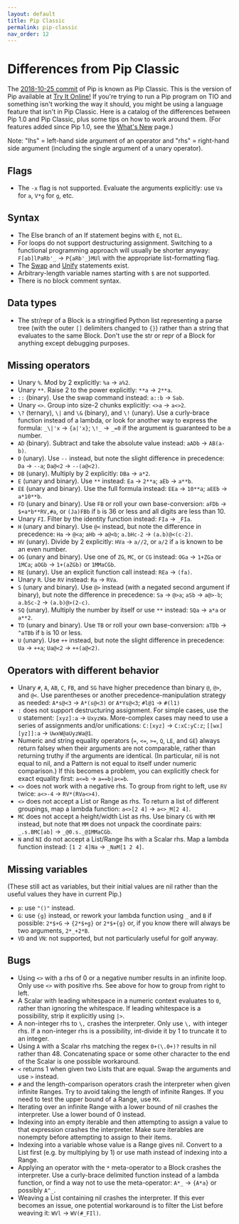 ```yaml
---
layout: default
title: Pip Classic
permalink: pip-classic
nav_order: 12
---
```


# Differences from Pip Classic

The [2018-10-25 commit](https://github.com/dloscutoff/pip/releases/tag/v0.18) of Pip is known as Pip Classic. This is the version of Pip available at [Try It Online!](https://tio.run/#pip) If you're trying to run a Pip program on TIO and something isn't working the way it should, you might be using a language feature that isn't in Pip Classic. Here is a catalog of the differences between Pip 1.0 and Pip Classic, plus some tips on how to work around them. (For features added since Pip 1.0, see the [What's New](whats-new) page.)

Note: "lhs" = left-hand side argument of an operator and "rhs" = right-hand side argument (including the single argument of a unary operator).

## Flags

- The `-x` flag is not supported. Evaluate the arguments explicitly: use `Va` for `a`, `V*g` for `g`, etc.

## Syntax

- The Else branch of an If statement begins with `E`, not `EL`.
- For loops do not support destructuring assignment. Switching to a functional programming approach will usually be shorter anyway: `F[ab]lPaRb'_` -> `P{aRb'_}MUl` with the appropriate list-formatting flag.
- The [Swap](https://github.com/dloscutoff/pip/blob/2355d3c383c69b35539c44a640a7bdc5c2dbab14/Documentation/Commands.md#swap-statement) and [Unify](https://github.com/dloscutoff/pip/blob/2355d3c383c69b35539c44a640a7bdc5c2dbab14/Documentation/Commands.md#unify) statements exist.
- Arbitrary-length variable names starting with `$` are not supported.
- There is no block comment syntax.

## Data types

- The str/repr of a Block is a stringified Python list representing a parse tree (with the outer `[]` delimiters changed to `{}`) rather than a string that evaluates to the same Block. Don't use the str or repr of a Block for anything except debugging purposes.

## Missing operators

- Unary `%`. Mod by 2 explicitly: `%a` -> `a%2`.
- Unary `**`. Raise 2 to the power explicitly: `**a` -> `2**a`.
- `::` (binary). Use the swap command instead: `a::b` -> `Sab`.
- Unary `<>`. Group into size-2 chunks explicitly: `<>a` -> `a<>2`.
- `\?` (ternary), `\|` and `\&` (binary), and `\!` (unary). Use a curly-brace function instead of a lambda, or look for another way to express the formula: `_\|'x` -> `{a|'x}`; `\!_` -> `_=0` if the argument is guaranteed to be a number.
- `AD` (binary). Subtract and take the absolute value instead: `aADb` -> `AB(a-b)`.
- `D` (unary). Use `--` instead, but note the slight difference in precedence: `Da` -> `--a`; `Da@<2` -> `--(a@<2)`.
- `DB` (unary). Multiply by 2 explicitly: `DBa` -> `a*2`.
- `E` (unary and binary). Use `**` instead: `Ea` -> `2**a`; `aEb` -> `a**b`.
- `EE` (unary and binary). Use the full formula instead: `EEa` -> `10**a`; `aEEb` -> `a*10**b`.
- `FD` (unary and binary). Use `FB` or roll your own base-conversion: `aFDb` -> `$+a*b**RV,#a`, or `(Ja)FBb` if `b` is 36 or less and all digits are less than 10.
- Unary `FI`. Filter by the identity function instead: `FIa` -> `_FIa`.
- `H` (unary and binary). Use `@<` instead, but note the difference in precedence: `Ha` -> `@<a`; `aHb` -> `a@<b`; `a.bHc-2` -> `(a.b)@<(c-2)`.
- `HV` (unary). Divide by 2 explicitly: `HVa` -> `a//2`, or `a/2` if `a` is known to be an even number.
- `OG` (unary and binary). Use one of `ZG`, `MC`, or `CG` instead: `OGa` -> `1+ZGa` or `1MCa`; `aOGb` -> `1+(aZGb)` or `1MMaCGb`.
- `RE` (unary). Use an explicit function call instead: `REa` -> `(fa)`.
- Unary `R`. Use `RV` instead: `Ra` -> `RVa`.
- `S` (unary and binary). Use `@>` instead (with a negated second argument if binary), but note the difference in precedence: `Sa` -> `@>a`; `aSb` -> `a@>-b`; `a.bSc-2` -> `(a.b)@>(2-c)`.
- `SQ` (unary). Multiply the number by itself or use `**` instead: `SQa` -> `a*a` or `a**2`.
- `TD` (unary and binary). Use `TB` or roll your own base-conversion: `aTDb` -> `^aTBb` if `b` is 10 or less.
- `U` (unary). Use `++` instead, but note the slight difference in precedence: `Ua` -> `++a`; `Ua@<2` -> `++(a@<2)`.

## Operators with different behavior

- Unary `#`, `A`, `AB`, `C`, `FB`, and `SG` have higher precedence than binary `@`, `@>`, and `@<`. Use parentheses or another precedence-manipulation strategy as needed: `A*s@<3` -> `A*(s@<3)` or `A*Ys@<3`; `#l@1` -> `#(l1)`
- `:` does not support destructuring assignment. For simple cases, use the `U` statement: `[xyz]:a` -> `UxyzWa`. More-complex cases may need to use a series of assignments and/or unifications: `C:[xyz]` -> `C:xC:yC:z`; `[[wx][yz]]:a` -> `UwxW@aUyzWa@1`.
- Numeric and string equality operators (`=`, `<=`, `>=`, `Q`, `LE`, and `GE`) always return falsey when their arguments are not comparable, rather than returning truthy if the arguments are identical. (In particular, nil is not equal to nil, and a Pattern is not equal to itself under numeric comparison.) If this becomes a problem, you can explicitly check for exact equality first: `a<=b` -> `a==b|a<=b`.
- `<>` does not work with a negative rhs. To group from right to left, use `RV` twice: `a<>-4` -> `RV*(RVa<>4)`.
- `<>` does not accept a List or Range as rhs. To return a list of different groupings, map a lambda function: `a<>[2 4]` -> `a<>_M[2 4]`.
- `MC` does not accept a height/width List as rhs. Use binary `CG` with `MM` instead, but note that `MM` does not unpack the coordinate pairs: `_.s.BMC[ab]` -> `_@0.s._@1MMaCGb`.
- `N` and `NI` do not accept a List/Range lhs with a Scalar rhs. Map a lambda function instead: `[1 2 4]Na` -> `_NaM[1 2 4]`.

## Missing variables

(These still act as variables, but their initial values are nil rather than the useful values they have in current Pip.)

- `p`: use `"()"` instead.
- `G`: use `{g}` instead, or rework your lambda function using `_` and `B` if possible: `2*$+G` -> `{2*$+g}` or `2*$+{g}` or, if you know there will always be two arguments, `2*_+2*B`.
- `VD` and `VN`: not supported, but not particularly useful for golf anyway.

## Bugs

- Using `<>` with a rhs of 0 or a negative number results in an infinite loop. Only use `<>` with positive rhs. See above for how to group from right to left.
- A Scalar with leading whitespace in a numeric context evaluates to `0`, rather than ignoring the whitespace. If leading whitespace is a possibility, strip it explicitly using `|>`.
- A non-integer rhs to `\,` crashes the interpreter. Only use `\,` with integer rhs. If a non-integer rhs is a possibility, int-divide it by 1 to truncate it to an integer.
- Using `A` with a Scalar rhs matching the regex `0+(\.0+)?` results in nil rather than 48. Concatenating space or some other character to the end of the Scalar is one possible workaround.
- `<` returns 1 when given two Lists that are equal. Swap the arguments and use `>` instead.
- `#` and the length-comparison operators crash the interpreter when given infinite Ranges. Try to avoid taking the length of infinite Ranges. If you need to test the upper bound of a Range, use `MX`.
- Iterating over an infinite Range with a lower bound of nil crashes the interpreter. Use a lower bound of 0 instead.
- Indexing into an empty iterable and then attempting to assign a value to that expression crashes the interpreter. Make sure iterables are nonempty before attempting to assign to their items.
- Indexing into a variable whose value is a Range gives nil. Convert to a List first (e.g. by multiplying by 1) or use math instead of indexing into a Range.
- Applying an operator with the `*` meta-operator to a Block crashes the interpreter. Use a curly-brace delimited function instead of a lambda function, or find a way not to use the meta-operator: `A*_` -> `{A*a}` or possibly `A^_`.
- Weaving a List containing nil crashes the interpreter. If this ever becomes an issue, one potential workaround is to filter the List before weaving it: `WVl` -> `WV(#_FIl)`.
